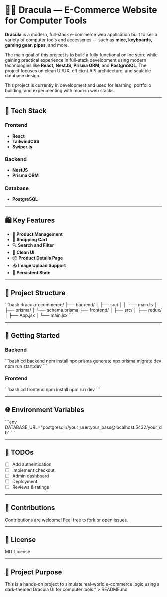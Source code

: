 # 🧛‍♂️ Dracula — E-Commerce Website for Computer Tools

**Dracula** is a modern, full-stack e-commerce web application built to sell a variety of computer tools and accessories — such as **mice, keyboards, gaming gear, pipes**, and more.

The main goal of this project is to build a fully functional online store while gaining practical experience in full-stack development using modern technologies like **React**, **NestJS**, **Prisma ORM**, and **PostgreSQL**. The project focuses on clean UI/UX, efficient API architecture, and scalable database design.

This project is currently in development and used for learning, portfolio building, and experimenting with modern web stacks.

---

## 🔧 Tech Stack

### Frontend
- **React**
- **TailwindCSS**
- **Swiper.js**

### Backend
- **NestJS**
- **Prisma ORM**

### Database
- **PostgreSQL**

---

## 🛍️ Key Features

- 🧾 **Product Management**
- 🛒 **Shopping Cart**
- 🔍 **Search and Filter**
- 🎨 **Clean UI**
- 📦 **Product Details Page**
- 📤 **Image Upload Support**
- 💾 **Persistent State**

---

## 📁 Project Structure

\`\`\`bash
dracula-ecommerce/
├── backend/
│   ├── src/
│   │   └── main.ts
│   ├── prisma/
│       └── schema.prisma
├── frontend/
│   ├── src/
│   ├── redux/
│   ├── App.jsx
│   └── main.jsx
\`\`\`

---

## 🚀 Getting Started

### Backend

\`\`\`bash
cd backend
npm install
npx prisma generate
npx prisma migrate dev
npm run start:dev
\`\`\`

### Frontend

\`\`\`bash
cd frontend
npm install
npm run dev
\`\`\`

---

## 🌐 Environment Variables

\`\`\`env
DATABASE_URL=\"postgresql://your_user:your_pass@localhost:5432/your_db\"
\`\`\`

---

## 📌 TODOs

- [ ] Add authentication
- [ ] Implement checkout
- [ ] Admin dashboard
- [ ] Deployment
- [ ] Reviews & ratings

---

## 🤝 Contributions

Contributions are welcome! Feel free to fork or open issues.

---

## 📄 License

MIT License

---

## 💬 Project Purpose

This is a hands-on project to simulate real-world e-commerce logic using a dark-themed Dracula UI for computer tools." > README.md
